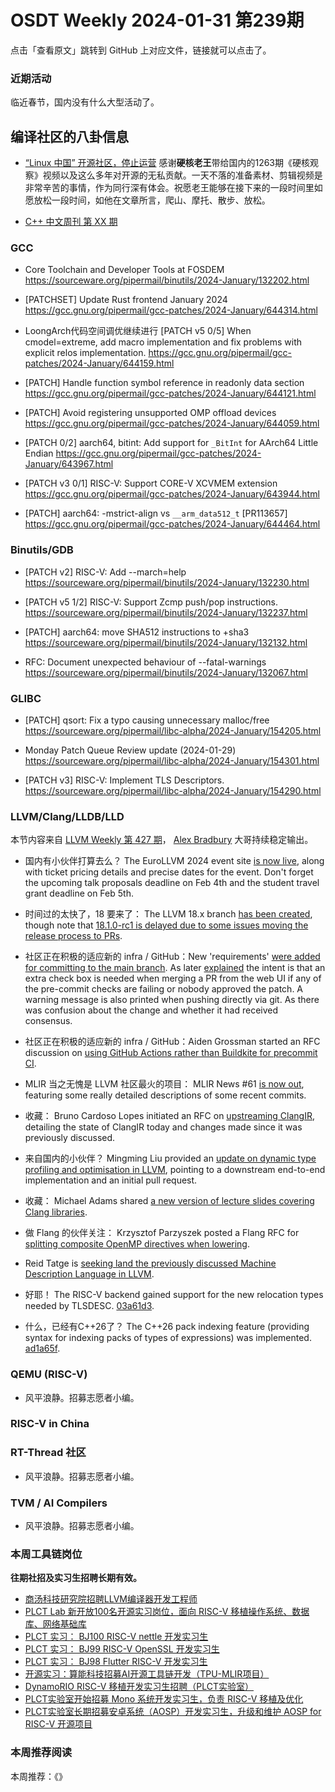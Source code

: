 # OSDT Weekly 2024-01-31 第239期

点击「查看原文」跳转到 GitHub 上对应文件，链接就可以点击了。

### 近期活动

临近春节，国内没有什么大型活动了。

## 编译社区的八卦信息

- [“Linux 中国” 开源社区，停止运营](https://mp.weixin.qq.com/s/5a9zTiMn4hwOR5JU3kPzvw)
  感谢**硬核老王**带给国内的1263期《硬核观察》视频以及这么多年对开源的无私贡献。一天不落的准备素材、剪辑视频是非常辛苦的事情，作为同行深有体会。祝愿老王能够在接下来的一段时间里如愿放松一段时间，如他在文章所言，爬山、摩托、散步、放松。

- [C++ 中文周刊 第 XX 期]()

### GCC

- Core Toolchain and Developer Tools at FOSDEM
  https://sourceware.org/pipermail/binutils/2024-January/132202.html

- [PATCHSET] Update Rust frontend January 2024
  https://gcc.gnu.org/pipermail/gcc-patches/2024-January/644314.html

- LoongArch代码空间调优继续进行
  [PATCH v5 0/5] When cmodel=extreme, add macro implementation and fix problems with explicit relos implementation.
  https://gcc.gnu.org/pipermail/gcc-patches/2024-January/644159.html

- [PATCH] Handle function symbol reference in readonly data section
  https://gcc.gnu.org/pipermail/gcc-patches/2024-January/644121.html

- [PATCH] Avoid registering unsupported OMP offload devices
  https://gcc.gnu.org/pipermail/gcc-patches/2024-January/644059.html

- [PATCH 0/2] aarch64, bitint: Add support for `_BitInt` for AArch64 Little Endian
  https://gcc.gnu.org/pipermail/gcc-patches/2024-January/643967.html

- [PATCH v3 0/1] RISC-V: Support CORE-V XCVMEM extension
  https://gcc.gnu.org/pipermail/gcc-patches/2024-January/643944.html

- [PATCH] aarch64: -mstrict-align vs `__arm_data512_t` [PR113657]
  https://gcc.gnu.org/pipermail/gcc-patches/2024-January/644464.html

### Binutils/GDB

- [PATCH v2] RISC-V: Add --march=help
  https://sourceware.org/pipermail/binutils/2024-January/132230.html

- [PATCH v5 1/2] RISC-V: Support Zcmp push/pop instructions.
  https://sourceware.org/pipermail/binutils/2024-January/132237.html

- [PATCH] aarch64: move SHA512 instructions to +sha3
  https://sourceware.org/pipermail/binutils/2024-January/132132.html

- RFC: Document unexpected behaviour of --fatal-warnings
  https://sourceware.org/pipermail/binutils/2024-January/132067.html

### GLIBC

- [PATCH] qsort: Fix a typo causing unnecessary malloc/free
  https://sourceware.org/pipermail/libc-alpha/2024-January/154205.html

- Monday Patch Queue Review update (2024-01-29)
  https://sourceware.org/pipermail/libc-alpha/2024-January/154301.html

- [PATCH v3] RISC-V: Implement TLS Descriptors.
  https://sourceware.org/pipermail/libc-alpha/2024-January/154290.html

### LLVM/Clang/LLDB/LLD

本节内容来自 [LLVM Weekly 第 427 期](http://llvmweekly.org/issue/427)，
[Alex Bradbury](https://www.linkedin.com/in/alex-bradbury/) 大哥持续稳定输出。

* 国内有小伙伴打算去么？ The EuroLLVM 2024 event site [is now live](https://discourse.llvm.org/t/eurollvm-2024-in-vienna-austria-important-dates-more/76535), along with ticket pricing details and precise dates for the event. Don't forget the upcoming talk proposals deadline on Feb 4th and the student travel grant deadline on Feb 5th.

* 时间过的太快了，18 要来了： The LLVM 18.x branch [has been created](https://discourse.llvm.org/t/release-18-x-branch-has-been-created/76480), though note that [18.1.0-rc1 is delayed due to some issues moving the release process to PRs](https://discourse.llvm.org/t/release-18-1-0-update/76561).

* 社区正在积极的适应新的 infra / GitHub：New 'requirements' [were added for committing to the main branch](https://discourse.llvm.org/t/new-requirements-for-committing-to-main-branch/76530).  As later [explained](https://discourse.llvm.org/t/new-requirements-for-committing-to-main-branch/76530/26) the intent is that an extra check box is needed when merging a PR from the web UI if any of the pre-commit checks are failing or nobody approved the patch. A warning message is also printed when pushing directly via git. As there was confusion about the change and whether it had received consensus.

* 社区正在积极的适应新的 infra / GitHub：Aiden Grossman started an RFC discussion on [using GitHub Actions rather than Buildkite for precommit CI](https://discourse.llvm.org/t/rfc-llvm-precommit-ci-through-github-actions/76456).

* MLIR 当之无愧是 LLVM 社区最火的项目： MLIR News #61 [is now out](https://discourse.llvm.org/t/mlir-news-61st-edition-28th-jan-2024/76566), featuring some really detailed descriptions of some recent commits.

* 收藏： Bruno Cardoso Lopes initiated an RFC on [upstreaming ClangIR](https://discourse.llvm.org/t/rfc-upstreaming-clangir/76587), detailing the state of ClangIR today and changes made since it was previously discussed.

* 来自国内的小伙伴？ Mingming Liu provided an [update on dynamic type profiling and optimisation in LLVM](https://discourse.llvm.org/t/rfc-dynamic-type-profiling-and-optimizations-in-llvm/74600/13), pointing to a downstream end-to-end implementation and an initial pull request.

* 收藏： Michael Adams shared [a new version of lecture slides covering Clang libraries](https://discourse.llvm.org/t/learning-resource-lecture-slides-for-the-clang-libraries-edition-0-2-0/76568).

* 做 Flang 的伙伴关注： Krzysztof Parzyszek posted a Flang RFC for [splitting composite OpenMP directives when lowering](https://discourse.llvm.org/t/rfc-openmp-splitting-combined-composite-directives-in-lowering/76499).

* Reid Tatge is [seeking land the previously discussed Machine Description Language in LLVM](https://discourse.llvm.org/t/rfc-landing-mdl-in-llvm-codegen/76507).

* 好耶！ The RISC-V backend gained support for the new relocation types needed by TLSDESC.
  [03a61d3](https://github.com/llvm/llvm-project/commit/03a61d34ebf4).

* 什么，已经有C++26了？ The C++26 pack indexing feature (providing syntax for indexing packs of types of expressions) was implemented.
  [ad1a65f](https://github.com/llvm/llvm-project/commit/ad1a65fcacda).

### QEMU (RISC-V)

- 风平浪静。招募志愿者小编。

### RISC-V in China

### RT-Thread 社区

- 风平浪静。招募志愿者小编。

### TVM / AI Compilers

- 风平浪静。招募志愿者小编。

### 本周工具链岗位

**往期社招及实习生招聘长期有效。**

- [商汤科技研究院招聘LLVM编译器开发工程师](https://mp.weixin.qq.com/s/4j-Qin8LFUJlzKzFIpIKpw)
- [PLCT Lab 新开放100名开源实习岗位，面向 RISC-V 移植操作系统、数据库、网络基础库](https://mp.weixin.qq.com/s/ebvIxcplB8Jtw18LMoXTTQ)
- [PLCT 实习： BJ100 RISC-V nettle 开发实习生](https://mp.weixin.qq.com/s/GEUKRlxILFpdHQbv-yxWQQ)
- [PLCT 实习： BJ99 RISC-V OpenSSL 开发实习生](https://mp.weixin.qq.com/s/pzy6sbW50r3aLw3Dt36oBQ)
- [PLCT 实习： BJ98 Flutter RISC-V 开发实习生](https://mp.weixin.qq.com/s/gQYT_rhtLE8jGg6WWAztDA)
- [开源实习：算能科技招募AI开源工具链开发（TPU-MLIR项目）](https://mp.weixin.qq.com/s/IBJh0ip4k11PzIMZecsWSw)
- [DynamoRIO RISC-V 移植开发实习生招聘（PLCT实验室）](https://mp.weixin.qq.com/s/J_5TjT6DOqeOXJXQI5VQxw)
- [PLCT实验室开始招募 Mono 系统开发实习生，负责 RISC-V 移植及优化](https://mp.weixin.qq.com/s/whEW7Hay1jIP1tBzIPay1A)
- [PLCT实验室长期招募安卓系统（AOSP）开发实习生，升级和维护 AOSP for RISC-V 开源项目](https://mp.weixin.qq.com/s/dJP2cEB1nex2inR5c-cJog)


### 本周推荐阅读

本周推荐：《》
